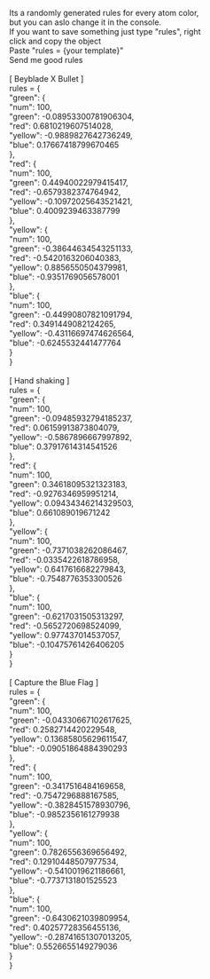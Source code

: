 Its a randomly generated rules for every atom color, <br>
but you can aslo change it in the console. <br>
If you want to save something just type "rules", right  <br>
click and copy the object <br>
Paste "rules = {your template}" <br>
Send me good rules <br>
 <br>
[ Beyblade X Bullet ] <br>
rules = { <br>
    "green": { <br>
        "num": 100, <br>
        "green": -0.08953300781906304, <br>
        "red": 0.6810219607514028, <br>
        "yellow": -0.9889827642736249, <br>
        "blue": 0.17667418799670465 <br>
    }, <br>
    "red": { <br>
        "num": 100, <br>
        "green": 0.44940022979415417, <br>
        "red": -0.6579382374764942, <br>
        "yellow": -0.10972025643521421, <br>
        "blue": 0.4009239463387799 <br>
    }, <br>
    "yellow": { <br>
        "num": 100, <br>
        "green": -0.38644634543251133, <br>
        "red": -0.5420163206040383, <br>
        "yellow": 0.8856550504379981, <br>
        "blue": -0.9351769056578001 <br>
    }, <br>
    "blue": { <br>
        "num": 100, <br>
        "green": -0.44990807821091794, <br>
        "red": 0.3491449082124265, <br>
        "yellow": -0.43116697474626564, <br>
        "blue": -0.6245532441477764 <br>
    } <br>
} <br>
 <br>
[ Hand shaking ] <br>
rules = { <br>
    "green": { <br>
        "num": 100, <br>
        "green": -0.09485932794185237, <br>
        "red": 0.06159913873804079, <br>
        "yellow": -0.5867896667997892, <br>
        "blue": 0.37917614314541526 <br>
    }, <br>
    "red": { <br>
        "num": 100, <br>
        "green": 0.34618095321323183, <br>
        "red": -0.9276346959951214, <br>
        "yellow": 0.09434346214329503, <br>
        "blue": 0.661089019671242 <br>
    }, <br>
    "yellow": { <br>
        "num": 100, <br>
        "green": -0.7371038262086467, <br>
        "red": -0.0335422618786958, <br>
        "yellow": 0.6417616682279843, <br>
        "blue": -0.7548776353300526 <br>
    }, <br>
    "blue": { <br>
        "num": 100, <br>
        "green": -0.6217031505313297, <br>
        "red": -0.5652720698524099, <br>
        "yellow": 0.977437014537057, <br>
        "blue": -0.10475761426406205 <br>
    } <br>
} <br>
 <br>
[ Capture the Blue Flag ] <br>
rules = { <br>
    "green": { <br>
        "num": 100, <br>
        "green": -0.04330667102617625, <br>
        "red": 0.2582714420229548, <br>
        "yellow": 0.13685805629611547, <br>
        "blue": -0.09051864884390293 <br>
    }, <br>
    "red": { <br>
        "num": 100, <br>
        "green": -0.3417516484169658, <br>
        "red": -0.7547296888167585, <br>
        "yellow": -0.3828451578930796, <br>
        "blue": -0.9852356161279938 <br>
    }, <br>
    "yellow": { <br>
        "num": 100, <br>
        "green": 0.7826556369656492, <br>
        "red": 0.12910448507977534, <br>
        "yellow": -0.5410019621186661, <br>
        "blue": -0.7737131801525523 <br>
    }, <br>
    "blue": { <br>
        "num": 100, <br>
        "green": -0.6430621039809954, <br>
        "red": 0.40257728356455136, <br>
        "yellow": -0.28741651307013205, <br>
        "blue": 0.5526655149279036 <br>
    } <br>
} <br>
